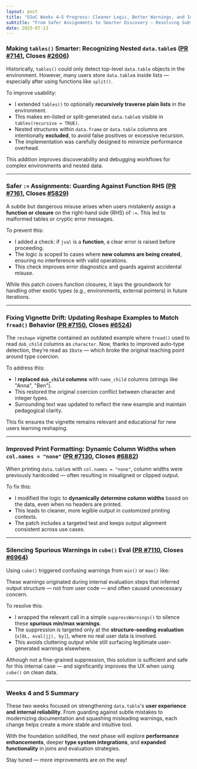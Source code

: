 ```yaml
---
layout: post
title: "GSoC Weeks 4–5 Progress: Cleaner Logic, Better Warnings, and Improved Discoverability"
subtitle: "From Safer Assignments to Smarter Discovery — Resolving Subtleties and Strengthening APIs"
date: 2025-07-13
---
```


### Making `tables()` Smarter: Recognizing Nested `data.table`s ([PR #7141](https://github.com/Rdatatable/data.table/pull/7141), Closes [#2606](https://github.com/Rdatatable/data.table/issues/2606))

Historically, `tables()` could only detect top-level `data.table` objects in the environment. However, many users store `data.table`s inside lists — especially after using functions like `split()`.

To improve usability:

- I extended `tables()` to optionally **recursively traverse plain lists** in the environment.
- This makes en-listed or split-generated `data.table`s visible in `tables(recursive = TRUE)`.
- Nested structures within `data.frame` or `data.table` columns are intentionally **excluded**, to avoid false positives or excessive recursion.
- The implementation was carefully designed to minimize performance overhead.

This addition improves discoverability and debugging workflows for complex environments and nested data.

---

### Safer `:=` Assignments: Guarding Against Function RHS ([PR #7161](https://github.com/Rdatatable/data.table/pull/7161), Closes [#5829](https://github.com/Rdatatable/data.table/issues/5829))

A subtle but dangerous misuse arises when users mistakenly assign a **function or closure** on the right-hand side (RHS) of `:=`. This led to malformed tables or cryptic error messages.

To prevent this:

- I added a check: if `jval` is a **function**, a clear error is raised before proceeding.
- The logic is scoped to cases where **new columns are being created**, ensuring no interference with valid operations.
- This check improves error diagnostics and guards against accidental misuse.

While this patch covers function closures, it lays the groundwork for handling other exotic types (e.g., environments, external pointers) in future iterations.

---

### Fixing Vignette Drift: Updating Reshape Examples to Match `fread()` Behavior ([PR #7150](https://github.com/Rdatatable/data.table/pull/7150), Closes [#6524](https://github.com/Rdatatable/data.table/issues/6524))

The `reshape` vignette contained an outdated example where `fread()` used to read `dob_child` columns as `character`. Now, thanks to improved auto-type detection, they’re read as `IDate` — which broke the original teaching point around type coercion.

To address this:

- I **replaced `dob_child` columns** with `name_child` columns (strings like "Anna", "Ben").
- This restored the original coercion conflict between character and integer types.
- Surrounding text was updated to reflect the new example and maintain pedagogical clarity.

This fix ensures the vignette remains relevant and educational for new users learning reshaping.

---

### Improved Print Formatting: Dynamic Column Widths when `col.names = "none"` ([PR #7130](https://github.com/Rdatatable/data.table/pull/7130), Closes [#6882](https://github.com/Rdatatable/data.table/issues/6882))

When printing `data.table`s with `col.names = "none"`, column widths were previously hardcoded — often resulting in misaligned or clipped output.

To fix this:

- I modified the logic to **dynamically determine column widths** based on the data, even when no headers are printed.
- This leads to cleaner, more legible output in customized printing contexts.
- The patch includes a targeted test and keeps output alignment consistent across use cases.

---

### Silencing Spurious Warnings in `cube()` Eval ([PR #7110](https://github.com/Rdatatable/data.table/pull/7110), Closes [#6964](https://github.com/Rdatatable/data.table/issues/6964))

Using `cube()` triggered confusing warnings from `min()` or `max()` like:

These warnings originated during internal evaluation steps that inferred output structure — not from user code — and often caused unnecessary concern.

To resolve this:

- I wrapped the relevant call in a simple `suppressWarnings()` to silence these **spurious min/max warnings**.
- The suppression is targeted only at the **structure-seeding evaluation** (`x[0L, eval(jj), by]`), where no real user data is involved.
- This avoids cluttering output while still surfacing legitimate user-generated warnings elsewhere.

Although not a fine-grained suppression, this solution is sufficient and safe for this internal case — and significantly improves the UX when using `cube()` on clean data.

---

### Weeks 4 and 5 Summary

These two weeks focused on strengthening `data.table`'s **user experience and internal reliability**. From guarding against subtle mistakes to modernizing documentation and squashing misleading warnings, each change helps create a more stable and intuitive tool.

With the foundation solidified, the next phase will explore **performance enhancements**, deeper **type system integrations**, and **expanded functionality** in joins and evaluation strategies.

Stay tuned — more improvements are on the way!

